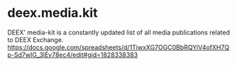 # deex.media.kit
DEEX' media-kit is a constantly updated list of all media publications related to DEEX Exchange.
https://docs.google.com/spreadsheets/d/1TiwxXG7OGC0BbRQYiV4ofXH7Qp-Sd7wIG_3lEv78ec4/edit#gid=1828338383
